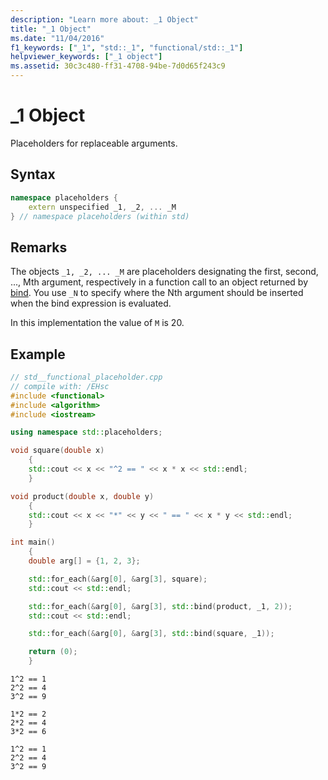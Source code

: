 ```yaml
---
description: "Learn more about: _1 Object"
title: "_1 Object"
ms.date: "11/04/2016"
f1_keywords: ["_1", "std::_1", "functional/std::_1"]
helpviewer_keywords: ["_1 object"]
ms.assetid: 30c3c480-ff31-4708-94be-7d0d65f243c9
---
```

# _1 Object

Placeholders for replaceable arguments.

## Syntax

```cpp
namespace placeholders {
    extern unspecified _1, _2, ... _M
} // namespace placeholders (within std)
```

## Remarks

The objects `_1, _2, ... _M` are placeholders designating the first, second, ..., Mth argument, respectively in a function call to an object returned by [bind](functional-functions.md#bind). You use `_N` to specify where the Nth argument should be inserted when the bind expression is evaluated.

In this implementation the value of `M` is 20.

## Example

```cpp
// std__functional_placeholder.cpp
// compile with: /EHsc
#include <functional>
#include <algorithm>
#include <iostream>

using namespace std::placeholders;

void square(double x)
    {
    std::cout << x << "^2 == " << x * x << std::endl;
    }

void product(double x, double y)
    {
    std::cout << x << "*" << y << " == " << x * y << std::endl;
    }

int main()
    {
    double arg[] = {1, 2, 3};

    std::for_each(&arg[0], &arg[3], square);
    std::cout << std::endl;

    std::for_each(&arg[0], &arg[3], std::bind(product, _1, 2));
    std::cout << std::endl;

    std::for_each(&arg[0], &arg[3], std::bind(square, _1));

    return (0);
    }
```

```Output
1^2 == 1
2^2 == 4
3^2 == 9

1*2 == 2
2*2 == 4
3*2 == 6

1^2 == 1
2^2 == 4
3^2 == 9
```
